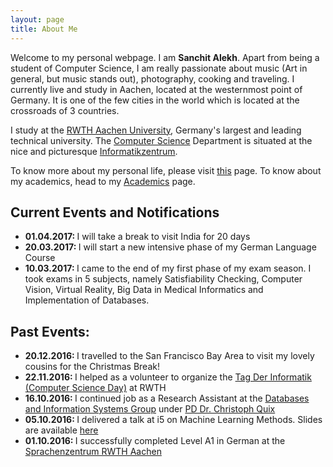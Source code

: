 ```yaml
---
layout: page
title: About Me
---
```

Welcome to my personal webpage. I am <strong>Sanchit Alekh</strong>. Apart from being a student of Computer Science, I am really passionate about music (Art in general, but music stands out), photography, cooking and traveling. I currently live and study in Aachen, located at the westernmost point of Germany. It is one of the few cities in the world which is located at the crossroads of 3 countries.

I study at the [RWTH Aachen University](http://www.rwth-aachen.de/cms/~a/root/?lidx=1), Germany's largest and leading technical university. The [Computer Science](http://www.informatik.rwth-aachen.de/) Department is situated at the nice and picturesque [Informatikzentrum](https://goo.gl/maps/H8KGQxtRfG52).

To know more about my personal life, please visit [this](http://salekh.github.io/personal_life/) page. To know about my academics, head to my [Academics]() page.


<div class="message">
  <h2>Current Events and Notifications</h2>
  <ul>
  <li><strong>01.04.2017: </strong> I will take a break to visit India for 20 days</li>
  <li><strong>20.03.2017: </strong> I will start a new intensive phase of my German Language Course</li>
  <li><strong>10.03.2017: </strong> I came to the end of my first phase of my exam season. I took exams in 5 subjects, namely Satisfiability Checking, Computer Vision, Virtual Reality, Big Data in Medical Informatics and Implementation of Databases.</li>

  </ul>
</div>

<!---
In the novel, *The Strange Case of Dr. Jeykll and Mr. Hyde*, Mr. Poole is Dr. Jekyll's virtuous and loyal butler. Similarly, Poole is an upstanding and effective butler that helps you build Jekyll themes. It's made by [@mdo](https://twitter.com/mdo).

There are currently two themes built on Poole:

* [Hyde](http://hyde.getpoole.com)
* [Lanyon](http://lanyon.getpoole.com)

Learn more and contribute on [GitHub](https://github.com/poole).

## Setup

Some fun facts about the setup of this project include:

* Built for [Jekyll](http://jekyllrb.com)
* Developed on GitHub and hosted for free on [GitHub Pages](https://pages.github.com)
* Coded with [Sublime Text 2](http://sublimetext.com), an amazing code editor
* Designed and developed while listening to music like [Blood Bros Trilogy](https://soundcloud.com/maddecent/sets/blood-bros-series)

Have questions or suggestions? Feel free to [open an issue on GitHub](https://github.com/poole/issues/new) or [ask me on Twitter](https://twitter.com/mdo).

Thanks for reading!
-->
<div class="message">
    <h2>Past Events:</h2>
    <ul>
    <li><strong>20.12.2016: </strong>I travelled to the San Francisco Bay Area to visit my lovely cousins for the Christmas Break!</li>
    <li><strong>22.11.2016: </strong>I helped as a volunteer to organize the <a href="http://tdi2016.dbis.rwth-aachen.de/"> Tag Der Informatik (Computer Science Day)</a> at RWTH</li>
    <li><strong>16.10.2016: </strong>I continued job as a Research Assistant at the <a href="http://dbis.rwth-aachen.de/cms">Databases and Information Systems Group</a> under <a href="http://dbis.rwth-aachen.de/cms/staff/quix">PD Dr. Christoph Quix</a></li>
    <li><strong>05.10.2016: </strong>I delivered a talk at i5 on Machine Learning Methods. Slides are available <a href="../documents/mltalk.pdf">here</a></li>
    <li><strong>01.10.2016: </strong>I successfully completed Level A1 in German at the <a href="http://www.sz.rwth-aachen.de/sprachenzentrum.html">Sprachenzentrum RWTH Aachen</a></li>
    </ul>
</div>
